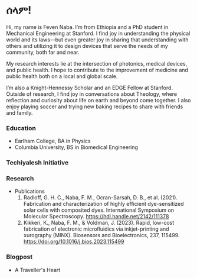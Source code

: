 # ሰላም! 

Hi, my name is Feven Naba. I’m from Ethiopia and a PhD student in Mechanical Engineering at Stanford. I find joy in understanding the physical world and its laws—but even greater joy in sharing that understanding with others and utilizing it to design devices that serve the needs of my community, both far and near.

My research interests lie at the intersection of photonics, medical devices, and public health. I hope to contribute to the improvement of medicine and public health both on a local and global scale.

I’m also a Knight-Hennessy Scholar and an EDGE Fellow at Stanford. Outside of research, I find joy in conversations about Theology, where reflection and curiosity about life on earth and beyond come together. I also enjoy playing soccer and trying new baking recipes to share with friends and family.

### Education
- Earlham College, BA in Physics
- Columbia University, BS in Biomedical Engineering

### Techiyalesh Initiative

### Research
- Publications
  1. Radloff, G. H. C., Naba, F. M., Ocran-Sarsah, D. B., et al. (2021). Fabrication and characterization of highly efficient dye-sensitized solar cells with composited dyes. International Symposium on Molecular Spectroscopy. https://hdl.handle.net/2142/111378
  2. Kikkeri, K., Naba, F. M., & Voldman, J. (2023). Rapid, low-cost fabrication of electronic microfluidics via inkjet-printing and xurography (MINX). Biosensors and Bioelectronics, 237, 115499. https://doi.org/10.1016/j.bios.2023.115499

### Blogpost
- A Traveller's Heart
